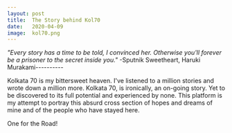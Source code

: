 ```yaml
---
layout: post
title:  The Story behind Kol70
date:   2020-04-09
image:  kol70.png
---
```


_"Every story has a time to be told, I convinced her. Otherwise you'll forever be a prisoner to the secret inside you."_
-Sputnik Sweetheart, Haruki Murakami----------

Kolkata 70 is my bittersweet heaven. I've listened to a million stories and wrote down a million more. Kolkata 70, is ironically, an on-going story. Yet to be discovered to its full potential and experienced by none.
This platform is my attempt to portray this absurd cross section of hopes and dreams of mine and of the people who have stayed here.

One for the Road!


